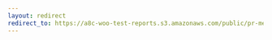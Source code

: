 ```yaml
---
layout: redirect
redirect_to: https://a8c-woo-test-reports.s3.amazonaws.com/public/pr-merge/43153/api/index.html
---
```


